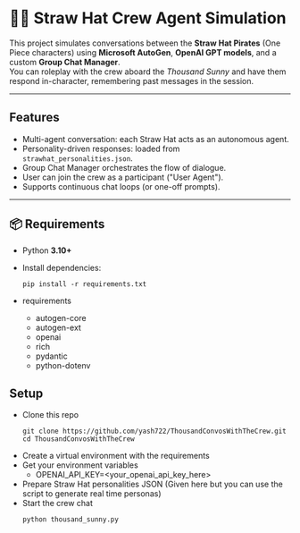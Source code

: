 # 🏴‍☠️ Straw Hat Crew Agent Simulation  

This project simulates conversations between the **Straw Hat Pirates** (One Piece characters) using **Microsoft AutoGen**, **OpenAI GPT models**, and a custom **Group Chat Manager**.  
You can roleplay with the crew aboard the *Thousand Sunny* and have them respond in-character, remembering past messages in the session.  

---

## Features
- Multi-agent conversation: each Straw Hat acts as an autonomous agent.  
- Personality-driven responses: loaded from `strawhat_personalities.json`.  
- Group Chat Manager orchestrates the flow of dialogue.  
- User can join the crew as a participant ("User Agent").  
- Supports continuous chat loops (or one-off prompts).  

---

## 📦 Requirements
- Python **3.10+**
- Install dependencies:
  ```
  pip install -r requirements.txt
  ```

- requirements
    - autogen-core
    - autogen-ext
    - openai
    - rich
    - pydantic
    - python-dotenv

## Setup
- Clone this repo
    ```
    git clone https://github.com/yash722/ThousandConvosWithTheCrew.git
    cd ThousandConvosWithTheCrew
    ```
- Create a virtual environment with the requirements
- Get your environment variables
    - OPENAI_API_KEY=<your_openai_api_key_here>
- Prepare Straw Hat personalities JSON (Given here but you can use the script to generate real time personas)
- Start the crew chat
    ```
    python thousand_sunny.py
    ```